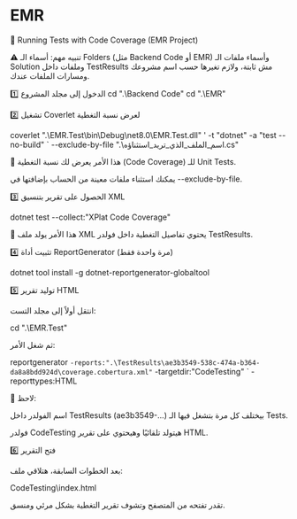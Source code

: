 # EMR
🧪 Running Tests with Code Coverage (EMR Project)

⚠️ تنبيه مهم:
أسماء الـ Folders (مثل Backend Code أو EMR) وأسماء ملفات الـ Solution وملفات داخل TestResults مش ثابتة،
ولازم تغيرها حسب اسم مشروعك ومسارات الملفات عندك.

1️⃣ الدخول إلى مجلد المشروع
cd ".\Backend Code"
cd ".\EMR"

2️⃣ تشغيل Coverlet لعرض نسبة التغطية

coverlet ".\EMR.Test\bin\Debug\net8.0\EMR.Test.dll" ' -t "dotnet" -a "test --no-build" ` --exclude-by-file ".\اسم_الملف_الذي_تريد_استثناؤه.cs"


📌 هذا الأمر يعرض لك نسبة التغطية (Code Coverage) للـ Unit Tests.

يمكنك استثناء ملفات معينة من الحساب بإضافتها في --exclude-by-file.

3️⃣ الحصول على تقرير بتنسيق XML 

dotnet test --collect:"XPlat Code Coverage"


📌 هذا الأمر يولد ملف XML يحتوي تفاصيل التغطية داخل فولدر TestResults.

4️⃣ تثبيت أداة ReportGenerator (مرة واحدة فقط) 

dotnet tool install -g dotnet-reportgenerator-globaltool

5️⃣ توليد تقرير HTML

انتقل أولاً إلى مجلد التست:

cd ".\EMR.Test"


ثم شغل الأمر:


reportgenerator ` -reports:".\TestResults\ae3b3549-538c-474a-b364-da8a8bdd924d\coverage.cobertura.xml" ` -targetdir:"CodeTesting" ` -reporttypes:HTML


📌 لاحظ:

اسم الفولدر داخل TestResults (ae3b3549-...) بيختلف كل مرة بتشغل فيها الـ Tests.

فولدر CodeTesting هيتولد تلقائيًا وهيحتوي على تقرير HTML.

6️⃣ فتح التقرير

بعد الخطوات السابقة، هتلاقي ملف:

CodeTesting\index.html


تقدر تفتحه من المتصفح وتشوف تقرير التغطية بشكل مرئي ومنسق.
